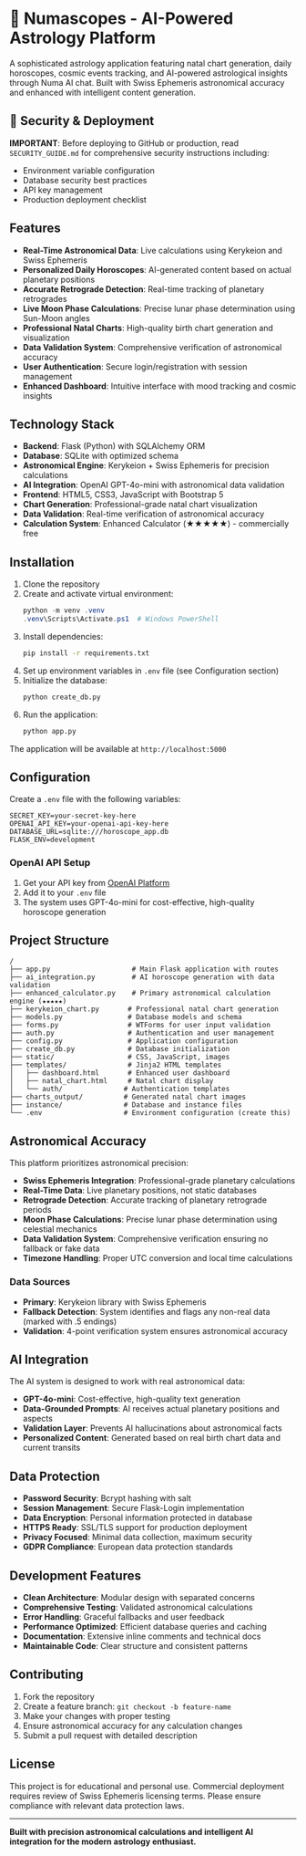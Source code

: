 # 🌟 Numascopes - AI-Powered Astrology Platform

A sophisticated astrology application featuring natal chart generation, daily horoscopes, cosmic events tracking, and AI-powered astrological insights through Numa AI chat. Built with Swiss Ephemeris astronomical accuracy and enhanced with intelligent content generation.

## 🔐 Security & Deployment

**IMPORTANT**: Before deploying to GitHub or production, read `SECURITY_GUIDE.md` for comprehensive security instructions including:
- Environment variable configuration
- Database security best practices
- API key management
- Production deployment checklist

## Features

- **Real-Time Astronomical Data**: Live calculations using Kerykeion and Swiss Ephemeris
- **Personalized Daily Horoscopes**: AI-generated content based on actual planetary positions
- **Accurate Retrograde Detection**: Real-time tracking of planetary retrogrades
- **Live Moon Phase Calculations**: Precise lunar phase determination using Sun-Moon angles
- **Professional Natal Charts**: High-quality birth chart generation and visualization
- **Data Validation System**: Comprehensive verification of astronomical accuracy
- **User Authentication**: Secure login/registration with session management
- **Enhanced Dashboard**: Intuitive interface with mood tracking and cosmic insights

## Technology Stack

- **Backend**: Flask (Python) with SQLAlchemy ORM
- **Database**: SQLite with optimized schema
- **Astronomical Engine**: Kerykeion + Swiss Ephemeris for precision calculations
- **AI Integration**: OpenAI GPT-4o-mini with astronomical data validation
- **Frontend**: HTML5, CSS3, JavaScript with Bootstrap 5
- **Chart Generation**: Professional-grade natal chart visualization
- **Data Validation**: Real-time verification of astronomical accuracy
- **Calculation System**: Enhanced Calculator (★★★★★) - commercially free

## Installation

1. Clone the repository
2. Create and activate virtual environment:
   ```powershell
   python -m venv .venv
   .venv\Scripts\Activate.ps1  # Windows PowerShell
   ```
3. Install dependencies:
   ```bash
   pip install -r requirements.txt
   ```
4. Set up environment variables in `.env` file (see Configuration section)
5. Initialize the database:
   ```bash
   python create_db.py
   ```
6. Run the application:
   ```bash
   python app.py
   ```

The application will be available at `http://localhost:5000`

## Configuration

Create a `.env` file with the following variables:
```env
SECRET_KEY=your-secret-key-here
OPENAI_API_KEY=your-openai-api-key-here
DATABASE_URL=sqlite:///horoscope_app.db
FLASK_ENV=development
```

### OpenAI API Setup
1. Get your API key from [OpenAI Platform](https://platform.openai.com/api-keys)
2. Add it to your `.env` file
3. The system uses GPT-4o-mini for cost-effective, high-quality horoscope generation

## Project Structure

```
/
├── app.py                    # Main Flask application with routes
├── ai_integration.py         # AI horoscope generation with data validation
├── enhanced_calculator.py    # Primary astronomical calculation engine (★★★★★)
├── kerykeion_chart.py       # Professional natal chart generation
├── models.py                # Database models and schema
├── forms.py                 # WTForms for user input validation
├── auth.py                  # Authentication and user management
├── config.py                # Application configuration
├── create_db.py             # Database initialization
├── static/                  # CSS, JavaScript, images
├── templates/               # Jinja2 HTML templates
│   ├── dashboard.html       # Enhanced user dashboard
│   ├── natal_chart.html     # Natal chart display
│   └── auth/               # Authentication templates
├── charts_output/          # Generated natal chart images
├── instance/               # Database and instance files
└── .env                    # Environment configuration (create this)
```

## Astronomical Accuracy

This platform prioritizes astronomical precision:

- **Swiss Ephemeris Integration**: Professional-grade planetary calculations
- **Real-Time Data**: Live planetary positions, not static databases
- **Retrograde Detection**: Accurate tracking of planetary retrograde periods
- **Moon Phase Calculations**: Precise lunar phase determination using celestial mechanics
- **Data Validation System**: Comprehensive verification ensuring no fallback or fake data
- **Timezone Handling**: Proper UTC conversion and local time calculations

### Data Sources
- **Primary**: Kerykeion library with Swiss Ephemeris
- **Fallback Detection**: System identifies and flags any non-real data (marked with .5 endings)
- **Validation**: 4-point verification system ensures astronomical accuracy

## AI Integration

The AI system is designed to work with real astronomical data:

- **GPT-4o-mini**: Cost-effective, high-quality text generation
- **Data-Grounded Prompts**: AI receives actual planetary positions and aspects
- **Validation Layer**: Prevents AI hallucinations about astronomical facts
- **Personalized Content**: Generated based on real birth chart data and current transits

## Data Protection

- **Password Security**: Bcrypt hashing with salt
- **Session Management**: Secure Flask-Login implementation
- **Data Encryption**: Personal information protected in database
- **HTTPS Ready**: SSL/TLS support for production deployment
- **Privacy Focused**: Minimal data collection, maximum security
- **GDPR Compliance**: European data protection standards

## Development Features

- **Clean Architecture**: Modular design with separated concerns
- **Comprehensive Testing**: Validated astronomical calculations
- **Error Handling**: Graceful fallbacks and user feedback
- **Performance Optimized**: Efficient database queries and caching
- **Documentation**: Extensive inline comments and technical docs
- **Maintainable Code**: Clear structure and consistent patterns

## Contributing

1. Fork the repository
2. Create a feature branch: `git checkout -b feature-name`
3. Make your changes with proper testing
4. Ensure astronomical accuracy for any calculation changes
5. Submit a pull request with detailed description

## License

This project is for educational and personal use. Commercial deployment requires review of Swiss Ephemeris licensing terms. Please ensure compliance with relevant data protection laws.

---

**Built with precision astronomical calculations and intelligent AI integration for the modern astrology enthusiast.**